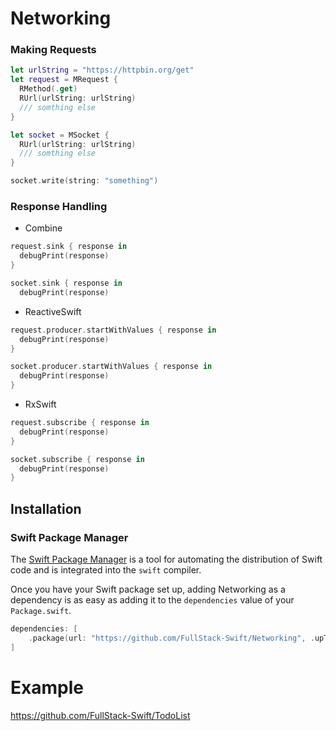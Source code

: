 # Networking

### Making Requests
```swift
let urlString = "https://httpbin.org/get"
let request = MRequest {
  RMethod(.get)
  RUrl(urlString: urlString)
  /// somthing else
}

let socket = MSocket {
  RUrl(urlString: urlString)
  /// somthing else
}

socket.write(string: "something")
```
### Response Handling

- Combine
```swift
request.sink { response in
  debugPrint(response)
}

socket.sink { response in
  debugPrint(response)
```
- ReactiveSwift
```swift
request.producer.startWithValues { response in
  debugPrint(response)
}

socket.producer.startWithValues { response in
  debugPrint(response)
}
```
- RxSwift
```swift
request.subscribe { response in
  debugPrint(response)
}

socket.subscribe { response in
  debugPrint(response)
}
```
## Installation

### Swift Package Manager

The [Swift Package Manager](https://swift.org/package-manager/) is a tool for automating the distribution of Swift code and is integrated into the `swift` compiler. 

Once you have your Swift package set up, adding Networking as a dependency is as easy as adding it to the `dependencies` value of your `Package.swift`.

```swift
dependencies: [
    .package(url: "https://github.com/FullStack-Swift/Networking", .upToNextMajor(from: "1.0.0"))
]
```

# Example

https://github.com/FullStack-Swift/TodoList

